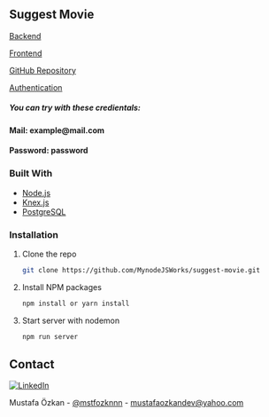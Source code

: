 <h2>Suggest Movie</h2>
  <p>
    <a href="https://suggest-movie-db.herokuapp.com/">Backend</a>
  </p>
  <p>
    <a href="https://suggest-movie.vercel.app/">Frontend</a>
  </p>
  <p>
    <a href="https://github.com/mustafaoezkan/suggest-movie-web">GitHub Repository</a>
  </p>
  <p>
    <a href="https://firebase.google.com/">Authentication</a>
  </p>
  <h5>
    You can try with these credientals:
  </h5>
  <h4>
    Mail: example@mail.com
  </h4>
  <h4>
    Password: password
  </h4>


### Built With

* [Node.js](https://nodejs.org/en/)
* [Knex.js](http://knexjs.org/)
* [PostgreSQL](https://www.postgresql.org/)


### Installation

1. Clone the repo
   ```sh
   git clone https://github.com/MynodeJSWorks/suggest-movie.git
   ```
2. Install NPM packages
   ```sh
   npm install or yarn install
   ```
3. Start server with nodemon
   ```sh
   npm run server
   ```

## Contact

[![LinkedIn][linkedin-shield]][linkedin-url]

Mustafa Özkan - [@mstfozknnn](https://twitter.com/mstfozknnn) - mustafaozkandev@yahoo.com

<!-- https://www.markdownguide.org/basic-syntax/#reference-style-links -->
[linkedin-shield]: https://img.shields.io/badge/-LinkedIn-black.svg?style=for-the-badge&logo=linkedin&colorB=555
[linkedin-url]: https://www.linkedin.com/in/ozkan-mustafa/
